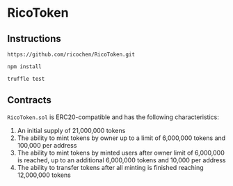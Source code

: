 # RicoToken

## Instructions

`https://github.com/ricochen/RicoToken.git`

`npm install`

`truffle test`

## Contracts

`RicoToken.sol` is ERC20-compatible and has the following characteristics:

1.  An initial supply of 21,000,000 tokens
2.  The ability to mint tokens by owner up to a limit of 6,000,000 tokens and 100,000 per address
3.  The ability to mint tokens by minted users after owner limit of 6,000,000 is reached, up to an additional 6,000,000 tokens and 10,000 per address
4.  The ability to transfer tokens after all minting is finished reaching 12,000,000 tokens
